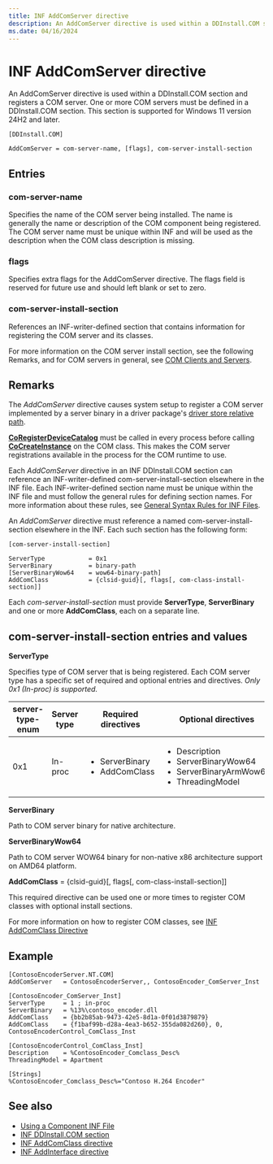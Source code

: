 ```yaml
---
title: INF AddComServer directive
description: An AddComServer directive is used within a DDInstall.COM section and registers a COM server.
ms.date: 04/16/2024
---
```


# INF AddComServer directive

An AddComServer directive is used within a DDInstall.COM section and registers a COM server. One or more COM servers must be defined in a DDInstall.COM section. This section is supported for Windows 11 version 24H2 and later.

```inf
[DDInstall.COM]

AddComServer = com-server-name, [flags], com-server-install-section
```

## Entries

### com-server-name

Specifies the name of the COM server being installed. The name is generally the name or description of the COM component being registered. The COM server name must be unique within INF and will be used as the description when the COM class description is missing.

### flags

Specifies extra flags for the AddComServer directive. The flags field is reserved for future use and should left blank or set to zero.

### com-server-install-section

References an INF-writer-defined section that contains information for registering the COM server and its classes.

For more information on the COM server install section, see the following Remarks, and for COM servers in general, see [COM Clients and Servers](/windows/win32/com/com-clients-and-servers).

## Remarks

The *AddComServer* directive causes system setup to register a COM server implemented by a server binary in a driver package's [driver store relative path](../develop/run-from-driver-store.md).

**[CoRegisterDeviceCatalog](/windows/win32/api/combaseapi/nf-combaseapi-coregisterdevicecatalog)** must be called in every process before calling **[CoCreateInstance](/windows/win32/api/combaseapi/nf-combaseapi-cocreateinstance)** on the COM class. This makes the COM server registrations available in the process for the COM runtime to use.

Each *AddComServer* directive in an INF DDInstall.COM section can reference an INF-writer-defined com-server-install-section elsewhere in the INF file. Each INF-writer-defined section name must be unique within the INF file and must follow the general rules for defining section names. For more information about these rules, see [General Syntax Rules for INF Files](general-syntax-rules-for-inf-files.md).

An *AddComServer* directive must reference a named com-server-install-section elsewhere in the INF. Each such section has the following form:

```inf
[com-server-install-section]

ServerType            = 0x1
ServerBinary          = binary-path
[ServerBinaryWow64    = wow64-binary-path]
AddComClass           = {clsid-guid}[, flags[, com-class-install-section]]
```

Each *com-server-install-section* must provide **ServerType**, **ServerBinary** and one or more **AddComClass**, each on a separate line.

## com-server-install-section entries and values

**ServerType**

Specifies type of COM server that is being registered. Each COM server type has a specific set of required and optional entries and directives. *Only 0x1 (In-proc) is supported.*

| server-type-enum | Server type | Required directives | Optional directives |
|---|---|---|---|
| 0x1 | In-proc | <ul><li>ServerBinary</li><li>AddComClass</li></ul> | <ul><li>Description</li><li>ServerBinaryWow64</li><li>ServerBinaryArmWow64</li><li>ThreadingModel</li></ul> |

**ServerBinary**

Path to COM server binary for native architecture.

**ServerBinaryWow64**

Path to COM server WOW64 binary for non-native x86 architecture support on AMD64 platform.

**AddComClass** = {clsid-guid}[, flags[, com-class-install-section]]

This required directive can be used one or more times to register COM classes with optional install sections.

For more information on how to register COM classes, see [INF AddComClass Directive](inf-addcomclass-directive.md)

## Example

```inf
[ContosoEncoderServer.NT.COM]
AddComServer   = ContosoEncoderServer,, ContosoEncoder_ComServer_Inst

[ContosoEncoder_ComServer_Inst]
ServerType     = 1 ; in-proc
ServerBinary   = %13%\contoso_encoder.dll
AddComClass    = {bb2b85ab-9473-42e5-8d1a-0f01d3879879}
AddComClass    = {f1baf99b-d28a-4ea3-b652-355da082d260}, 0, ContosoEncoderControl_ComClass_Inst

[ContosoEncoderControl_ComClass_Inst]
Description    = %ContosoEncoder_Comclass_Desc%
ThreadingModel = Apartment

[Strings]
%ContosoEncoder_Comclass_Desc%="Contoso H.264 Encoder"
```

## See also

- [Using a Component INF File](using-a-component-inf-file.md)
- [INF DDInstall.COM section](inf-ddinstall-com-section.md)
- [INF AddComClass directive](inf-addcomclass-directive.md)
- [INF AddInterface directive](inf-addinterface-directive.md)
